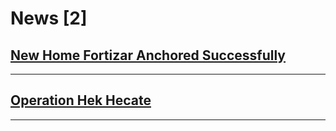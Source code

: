 # News [2]

## [New Home Fortizar Anchored Successfully](/news/citadel_anchored.md)

---------

## [Operation Hek Hecate](/news/operation_hek_hecate.md)

---------

